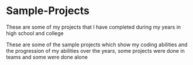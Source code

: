 # Sample-Projects
These are some of my projects that I have completed during my years in high school and college

These are some of the sample projects which show my coding abilities and the progression of my abilities over the years, some projects were done in teams and some were done alone
